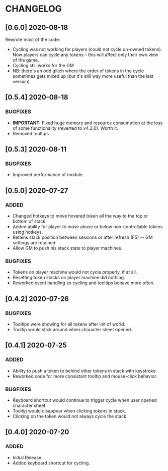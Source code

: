 # CHANGELOG

## [0.6.0] 2020-08-18

Rewrote most of the code:

- Cycling was not working for players (could not cycle un-owned tokens). Now players can cycle any tokens – this will affect only their own view of the game.
- Cycling still works for the GM
- NB: there's an odd glitch where the order of tokens in the cycle sometimes gets mixed up (but it's still way more useful than the last version)

## [0.5.4] 2020-08-18

### BUGFIXES

- **IMPORTANT:** Fixed huge memory and resource consumption at the loss of some functionality (reverted to v4.2.0). Worth it.
- Removed tooltips

## [0.5.3] 2020-08-11

### BUGFIXES

- Improved performance of module.

## [0.5.0] 2020-07-27

### ADDED

- Changed hotkeys to move hovered token all the way to the top or bottom of stack.
- Added ability for player to move above or below non-controllable tokens using hotkeys.
- Retains stack position between sessions or after refresh (F5) -- GM settings are retained.
- Allow GM to push his stack state to player machines.

### BUGFIXES

- Tokens on player machine would not cycle properly, if at all.
- Resetting token stacks on player machine did nothing.
- Reworked event handling so cycling and tooltips behave more often.

## [0.4.2] 2020-07-26

### BUGFIXES

- Tooltips were showing for all tokens after init of world.
- Tooltip would stick around when character sheet opened.

## [0.4.1] 2020-07-25

### ADDED

- Ability to push a token to behind other tokens in stack with keystroke.
- Reworked code for more consistant tooltip and mouse-click behavior.

### BUGFIXES

- Keyboard shortcut would continue to trigger cycle when user opened character sheet.
- Tooltip would disappear when clicking tokens in stack.
- Clicking on the token would not always cycle the stack.

## [0.4.0] 2020-07-20

### ADDED

- Initial Release
- Added keyboard shortcut for cycling.

